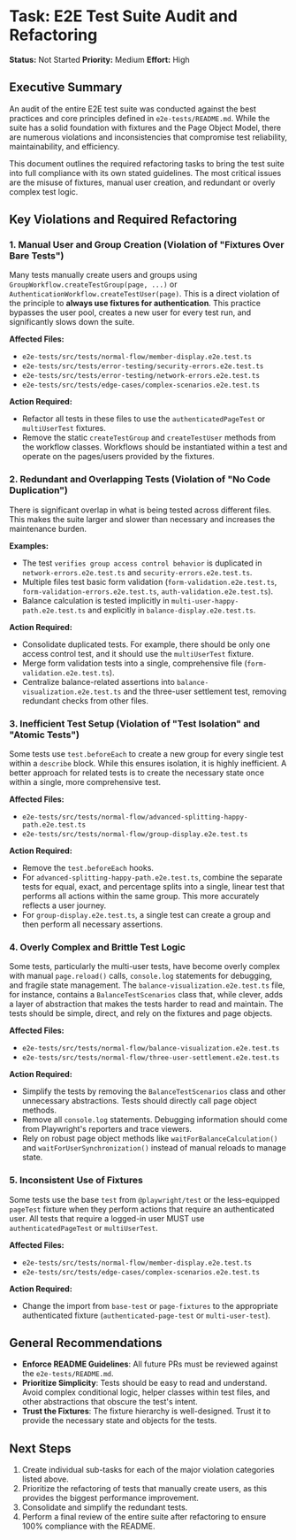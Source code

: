 # Task: E2E Test Suite Audit and Refactoring

**Status:** Not Started
**Priority:** Medium
**Effort:** High

## Executive Summary

An audit of the entire E2E test suite was conducted against the best practices and core principles defined in `e2e-tests/README.md`. While the suite has a solid foundation with fixtures and the Page Object Model, there are numerous violations and inconsistencies that compromise test reliability, maintainability, and efficiency. 

This document outlines the required refactoring tasks to bring the test suite into full compliance with its own stated guidelines. The most critical issues are the misuse of fixtures, manual user creation, and redundant or overly complex test logic.

## Key Violations and Required Refactoring

### 1. Manual User and Group Creation (Violation of "Fixtures Over Bare Tests")

Many tests manually create users and groups using `GroupWorkflow.createTestGroup(page, ...)` or `AuthenticationWorkflow.createTestUser(page)`. This is a direct violation of the principle to **always use fixtures for authentication**. This practice bypasses the user pool, creates a new user for every test run, and significantly slows down the suite.

**Affected Files:**
- `e2e-tests/src/tests/normal-flow/member-display.e2e.test.ts`
- `e2e-tests/src/tests/error-testing/security-errors.e2e.test.ts`
- `e2e-tests/src/tests/error-testing/network-errors.e2e.test.ts`
- `e2e-tests/src/tests/edge-cases/complex-scenarios.e2e.test.ts`

**Action Required:**
- Refactor all tests in these files to use the `authenticatedPageTest` or `multiUserTest` fixtures.
- Remove the static `createTestGroup` and `createTestUser` methods from the workflow classes. Workflows should be instantiated within a test and operate on the pages/users provided by the fixtures.

### 2. Redundant and Overlapping Tests (Violation of "No Code Duplication")

There is significant overlap in what is being tested across different files. This makes the suite larger and slower than necessary and increases the maintenance burden.

**Examples:**
- The test `verifies group access control behavior` is duplicated in `network-errors.e2e.test.ts` and `security-errors.e2e.test.ts`.
- Multiple files test basic form validation (`form-validation.e2e.test.ts`, `form-validation-errors.e2e.test.ts`, `auth-validation.e2e.test.ts`).
- Balance calculation is tested implicitly in `multi-user-happy-path.e2e.test.ts` and explicitly in `balance-display.e2e.test.ts`.

**Action Required:**
- Consolidate duplicated tests. For example, there should be only one access control test, and it should use the `multiUserTest` fixture.
- Merge form validation tests into a single, comprehensive file (`form-validation.e2e.test.ts`).
- Centralize balance-related assertions into `balance-visualization.e2e.test.ts` and the three-user settlement test, removing redundant checks from other files.

### 3. Inefficient Test Setup (Violation of "Test Isolation" and "Atomic Tests")

Some tests use `test.beforeEach` to create a new group for every single test within a `describe` block. While this ensures isolation, it is highly inefficient. A better approach for related tests is to create the necessary state once within a single, more comprehensive test.

**Affected Files:**
- `e2e-tests/src/tests/normal-flow/advanced-splitting-happy-path.e2e.test.ts`
- `e2e-tests/src/tests/normal-flow/group-display.e2e.test.ts`

**Action Required:**
- Remove the `test.beforeEach` hooks. 
- For `advanced-splitting-happy-path.e2e.test.ts`, combine the separate tests for equal, exact, and percentage splits into a single, linear test that performs all actions within the same group. This more accurately reflects a user journey.
- For `group-display.e2e.test.ts`, a single test can create a group and then perform all necessary assertions.

### 4. Overly Complex and Brittle Test Logic

Some tests, particularly the multi-user tests, have become overly complex with manual `page.reload()` calls, `console.log` statements for debugging, and fragile state management. The `balance-visualization.e2e.test.ts` file, for instance, contains a `BalanceTestScenarios` class that, while clever, adds a layer of abstraction that makes the tests harder to read and maintain. The tests should be simple, direct, and rely on the fixtures and page objects.

**Affected Files:**
- `e2e-tests/src/tests/normal-flow/balance-visualization.e2e.test.ts`
- `e2e-tests/src/tests/normal-flow/three-user-settlement.e2e.test.ts`

**Action Required:**
- Simplify the tests by removing the `BalanceTestScenarios` class and other unnecessary abstractions. Tests should directly call page object methods.
- Remove all `console.log` statements. Debugging information should come from Playwright's reporters and trace viewers.
- Rely on robust page object methods like `waitForBalanceCalculation()` and `waitForUserSynchronization()` instead of manual reloads to manage state.

### 5. Inconsistent Use of Fixtures

Some tests use the base `test` from `@playwright/test` or the less-equipped `pageTest` fixture when they perform actions that require an authenticated user. All tests that require a logged-in user MUST use `authenticatedPageTest` or `multiUserTest`.

**Affected Files:**
- `e2e-tests/src/tests/normal-flow/member-display.e2e.test.ts`
- `e2e-tests/src/tests/edge-cases/complex-scenarios.e2e.test.ts`

**Action Required:**
- Change the import from `base-test` or `page-fixtures` to the appropriate authenticated fixture (`authenticated-page-test` or `multi-user-test`).

## General Recommendations

- **Enforce README Guidelines**: All future PRs must be reviewed against the `e2e-tests/README.md`.
- **Prioritize Simplicity**: Tests should be easy to read and understand. Avoid complex conditional logic, helper classes within test files, and other abstractions that obscure the test's intent.
- **Trust the Fixtures**: The fixture hierarchy is well-designed. Trust it to provide the necessary state and objects for the tests.

## Next Steps

1.  Create individual sub-tasks for each of the major violation categories listed above.
2.  Prioritize the refactoring of tests that manually create users, as this provides the biggest performance improvement.
3.  Consolidate and simplify the redundant tests.
4.  Perform a final review of the entire suite after refactoring to ensure 100% compliance with the README.